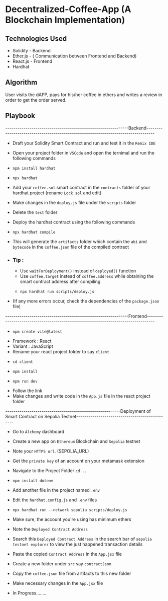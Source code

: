 # Decentralized-Coffee-App (A Blockchain Implementation)

## Technologies Used
* Solidity - Backend
* Ether.js - ( Communication between Frontend and Backend)
* React.js - Frontend
* Hardhat

## Algorithm

User visits the dAPP, pays for his/her coffee in ethers and writes a review in order to get the order served.

## Playbook

-------------------------------------------------------------Backend----------------------------------------------------------------------------------
- Draft your Solidity Smart Contract and run and test it in the `Remix IDE`
- Open your project folder in `VSCode` and open the ternimal and run the following commands
-     npm install hardhat
-     npx hardhat
- Add your `coffee.sol` smart contract in the `contracts` folder of your hardhat project (rename `Lock.sol` and edit)
- Make changes in the `deploy.js` file under the `scripts` folder
- Delete the `test` folder

- Deploy the hardhat contract using the following commands
-     npx hardhat compile
- This will generate the `artifacts` folder which contain the `abi` and `bytecode` in the `coffee.json` file of the compiled contract
- ### Tip :
  - Use `waitForDeployment()` instead of `deployed()` function
  - Use `coffee.target` instead of `coffee.address` while obtaining the smart contract address after compiling
  -     npx hardhat run scripts/deploy.js
- (If any more errors occur, check the dependencies of the `package.json` file)

-------------------------------------------------------------Frontend----------------------------------------------------------------------------------
-     npm create vite@latest
- Framework : React
- Variant : JavaScript
- Rename your react project folder to say `client`
-     cd client
-     npm install
-     npm run dev
- Follow the link
- Make changes and write code in the `App.js` file in the react project folder

---------------------------------------------------------Deployment of Smart Contract on Sepolia Testnet-----------------------------------------------
- Go to `Alchemy` dashboard
- Create a new app on `Ethereum` Blockchain and `Sepolia` testnet
- Note your `HTTPS url`. (SEPOLIA_URL)
- Get the `private key` of an account on your metamask extension
- Navigate to the Project Folder `cd ..`
-     npm install dotenv
- Add another file in the project named `.env`
- Edit the `hardhat.config.js`  and `.env` files
-     npx hardhat run --network sepolia scripts/deploy.js
- Make sure, the account you're using has minimum ethers
- Note the `Deployed Contract Address`
- Search this `Deployed Contract Address` in the search bar of `sepolia testnet explorer` to view the just happened transaction details

- Paste the copied `Contract Address` in the `App.jsx` file
- Create a new folder under `src` say `contractJson`
- Copy the `coffee.json` file from artifacts to this new folder
- Make necessary changes in the `App.jsx` file

- In Progress........



  
